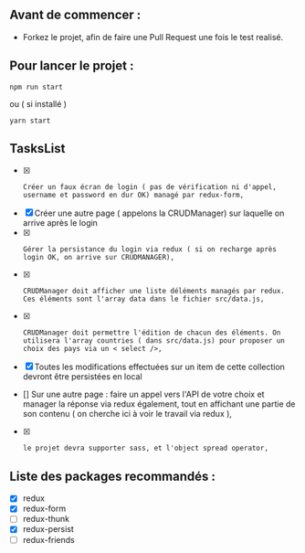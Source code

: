 ## Avant de commencer :

- Forkez le projet, afin de faire une Pull Request une fois le test realisé.

## Pour lancer le projet :

```
npm run start
```

ou ( si installé )

```
yarn start
```

## TasksList

- [x]     Créer un faux écran de login ( pas de vérification ni d'appel, username et password en dur OK) managé par redux-form,
- [x] Créer une autre page ( appelons la CRUDManager) sur laquelle on arrive après le login
- [x]     Gérer la persistance du login via redux ( si on recharge après login OK, on arrive sur CRUDMANAGER),
- [x]     CRUDManager doit afficher une liste déléments managés par redux. Ces éléments sont l'array data dans le fichier src/data.js,
- [x]     CRUDManager doit permettre l'édition de chacun des éléments. On utilisera l'array countries ( dans src/data.js) pour proposer un choix des pays via un < select />,
- [x] Toutes les modifications effectuées sur un item de cette collection devront être persistées en local
- [] Sur une autre page : faire un appel vers l'API de votre choix et manager la réponse via redux également, tout en affichant une partie de son contenu ( on cherche ici à voir le travail via redux ),
- [x]     le projet devra supporter sass, et l'object spread operator,

## Liste des packages recommandés :

- [x] redux
- [x] redux-form
- [ ] redux-thunk
- [x] redux-persist
- [ ] redux-friends
